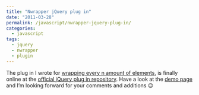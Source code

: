 ```yaml
---
title: "Nwrapper jQuery plug in"
date: "2011-03-28"
permalink: /javascript/nwrapper-jquery-plug-in/
categories:
  - javascript
tags:
  - jquery
  - nwrapper
  - plugin
---
```


The plug in I wrote for [wrapping every n amount of elements](http://phrappe.com/javascript/wrap-any-amount-of-elements-with-jquery/ "Wrap any amount of elements with jQuery"), is finally online at the [official jQuery plug in repository](http://plugins.jquery.com/nwrapper/ "nwrapper jQuery plugin"). Have a look at the [demo page](http://phrappe.com/demos/nwrapper/nwrapper.html "nwrapper plugin demo page") and I’m looking forward for your comments and additions 😉
